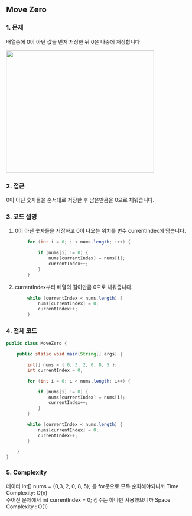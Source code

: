 ## Move Zero

### 1. 문제 
배열중에 0이 아닌 값들 먼저 저장한 뒤 0은 나중에 저장합니다

<img src = "https://user-images.githubusercontent.com/68332512/98797285-b86b7b00-244f-11eb-8ea4-48b202099825.PNG" width = "400" height = "330">

### 2. 접근
0이 아닌 숫자들을 순서대로 저장한 후 남은만큼을 0으로 채워줍니다.

### 3. 코드 설명
1) 0이 아닌 숫자들을 저장하고 0이 나오는 위치를 변수 currentIndex에 담습니다.
```java
		for (int i = 0; i < nums.length; i++) {

			if (nums[i] != 0) {
				nums[currentIndex] = nums[i];
				currentIndex++;
			}
		}
```

2) currentIndex부터 배열의 길이만큼 0으로 채워줍니다.
```java
		while (currentIndex < nums.length) {
			nums[currentIndex] = 0;
			currentIndex++;
		}
```

### 4. 전체 코드
```java
public class MoveZero {

	public static void main(String[] args) {

		int[] nums = { 0, 3, 2, 0, 8, 5 };
		int currentIndex = 0;

		for (int i = 0; i < nums.length; i++) {

			if (nums[i] != 0) {
				nums[currentIndex] = nums[i];
				currentIndex++;
			}
		}

		while (currentIndex < nums.length) {
			nums[currentIndex] = 0;
			currentIndex++;
		}

	}
}
```

### 5. Complexity
데이터  int[] nums = {0,3, 2, 0, 8, 5}; 를 for문으로 모두 순회해야되니까 Time Complexity: O(n) <br>
주어진 문제에서 int currentIndex = 0; 상수는 하나만 사용했으니까 Space Complexity : O(1)
 
